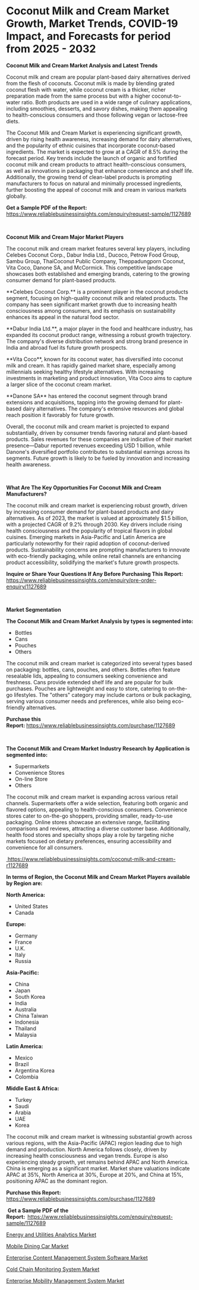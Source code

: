 <p><h1>Coconut Milk and Cream Market Growth, Market Trends, COVID-19 Impact, and Forecasts for period from 2025 - 2032</h1></p><p><strong>Coconut Milk and Cream Market Analysis and Latest Trends</strong></p>
<p><p>Coconut milk and cream are popular plant-based dairy alternatives derived from the flesh of coconuts. Coconut milk is made by blending grated coconut flesh with water, while coconut cream is a thicker, richer preparation made from the same process but with a higher coconut-to-water ratio. Both products are used in a wide range of culinary applications, including smoothies, desserts, and savory dishes, making them appealing to health-conscious consumers and those following vegan or lactose-free diets.</p><p>The Coconut Milk and Cream Market is experiencing significant growth, driven by rising health awareness, increasing demand for dairy alternatives, and the popularity of ethnic cuisines that incorporate coconut-based ingredients. The market is expected to grow at a CAGR of 8.5% during the forecast period. Key trends include the launch of organic and fortified coconut milk and cream products to attract health-conscious consumers, as well as innovations in packaging that enhance convenience and shelf life. Additionally, the growing trend of clean-label products is prompting manufacturers to focus on natural and minimally processed ingredients, further boosting the appeal of coconut milk and cream in various markets globally.</p></p>
<p><strong>Get a Sample PDF of the Report:&nbsp;</strong> <a href="https://www.reliablebusinessinsights.com/enquiry/request-sample/1127689?utm_campaign=1121&utm_medium=2&utm_source=Github&utm_content=ia&utm_term=06032025&utm_id=coconut-milk-and-cream">https://www.reliablebusinessinsights.com/enquiry/request-sample/1127689</a></p>
<p>&nbsp;</p>
<p><strong>Coconut Milk and Cream Major Market Players</strong></p>
<p><p>The coconut milk and cream market features several key players, including Celebes Coconut Corp., Dabur India Ltd., Ducoco, Petrow Food Group, Sambu Group, ThaiCoconut Public Company, Theppadungporn Coconut, Vita Coco, Danone SA, and McCormick. This competitive landscape showcases both established and emerging brands, catering to the growing consumer demand for plant-based products.</p><p>**Celebes Coconut Corp.** is a prominent player in the coconut products segment, focusing on high-quality coconut milk and related products. The company has seen significant market growth due to increasing health consciousness among consumers, and its emphasis on sustainability enhances its appeal in the natural food sector.</p><p>**Dabur India Ltd.**, a major player in the food and healthcare industry, has expanded its coconut product range, witnessing a robust growth trajectory. The company's diverse distribution network and strong brand presence in India and abroad fuel its future growth prospects.</p><p>**Vita Coco**, known for its coconut water, has diversified into coconut milk and cream. It has rapidly gained market share, especially among millennials seeking healthy lifestyle alternatives. With increasing investments in marketing and product innovation, Vita Coco aims to capture a larger slice of the coconut cream market.</p><p>**Danone SA** has entered the coconut segment through brand extensions and acquisitions, tapping into the growing demand for plant-based dairy alternatives. The company's extensive resources and global reach position it favorably for future growth.</p><p>Overall, the coconut milk and cream market is projected to expand substantially, driven by consumer trends favoring natural and plant-based products. Sales revenues for these companies are indicative of their market presence—Dabur reported revenues exceeding USD 1 billion, while Danone's diversified portfolio contributes to substantial earnings across its segments. Future growth is likely to be fueled by innovation and increasing health awareness.</p></p>
<p>&nbsp;</p>
<p><strong>What Are The Key Opportunities For Coconut Milk and Cream Manufacturers?</strong></p>
<p><p>The coconut milk and cream market is experiencing robust growth, driven by increasing consumer demand for plant-based products and dairy alternatives. As of 2023, the market is valued at approximately $1.5 billion, with a projected CAGR of 9.2% through 2030. Key drivers include rising health consciousness and the popularity of tropical flavors in global cuisines. Emerging markets in Asia-Pacific and Latin America are particularly noteworthy for their rapid adoption of coconut-derived products. Sustainability concerns are prompting manufacturers to innovate with eco-friendly packaging, while online retail channels are enhancing product accessibility, solidifying the market's future growth prospects.</p></p>
<p><strong>Inquire or Share Your Questions If Any Before Purchasing This Report:</strong> <a href="https://www.reliablebusinessinsights.com/enquiry/pre-order-enquiry/1127689?utm_campaign=1121&utm_medium=2&utm_source=Github&utm_content=ia&utm_term=06032025&utm_id=coconut-milk-and-cream">https://www.reliablebusinessinsights.com/enquiry/pre-order-enquiry/1127689</a></p>
<p>&nbsp;</p>
<p><strong>Market Segmentation</strong></p>
<p><strong>The Coconut Milk and Cream Market Analysis by types is segmented into:</strong></p>
<p><ul><li>Bottles</li><li>Cans</li><li>Pouches</li><li>Others</li></ul></p>
<p><p>The coconut milk and cream market is categorized into several types based on packaging: bottles, cans, pouches, and others. Bottles often feature resealable lids, appealing to consumers seeking convenience and freshness. Cans provide extended shelf life and are popular for bulk purchases. Pouches are lightweight and easy to store, catering to on-the-go lifestyles. The "others" category may include cartons or bulk packaging, serving various consumer needs and preferences, while also being eco-friendly alternatives.</p></p>
<p><strong>Purchase this Report:&nbsp;</strong><a href="https://www.reliablebusinessinsights.com/purchase/1127689?utm_campaign=1121&utm_medium=2&utm_source=Github&utm_content=ia&utm_term=06032025&utm_id=coconut-milk-and-cream">https://www.reliablebusinessinsights.com/purchase/1127689</a></p>
<p>&nbsp;</p>
<p><strong>The Coconut Milk and Cream Market Industry Research by Application is segmented into:</strong></p>
<p><ul><li>Supermarkets</li><li>Convenience Stores</li><li>On-line Store</li><li>Others</li></ul></p>
<p><p>The coconut milk and cream market is expanding across various retail channels. Supermarkets offer a wide selection, featuring both organic and flavored options, appealing to health-conscious consumers. Convenience stores cater to on-the-go shoppers, providing smaller, ready-to-use packaging. Online stores showcase an extensive range, facilitating comparisons and reviews, attracting a diverse customer base. Additionally, health food stores and specialty shops play a role by targeting niche markets focused on dietary preferences, ensuring accessibility and convenience for all consumers.</p></p>
<p><a href="https://www.reliablebusinessinsights.com/coconut-milk-and-cream-r1127689?utm_campaign=1121&utm_medium=2&utm_source=Github&utm_content=ia&utm_term=06032025&utm_id=coconut-milk-and-cream">&nbsp;https://www.reliablebusinessinsights.com/coconut-milk-and-cream-r1127689</a></p>
<p><strong>In terms of Region, the Coconut Milk and Cream Market Players available by Region are:</strong></p>
<p>
    <p> <strong> North America: </strong>
        <ul>
            <li>United States</li>
            <li>Canada</li>
        </ul>
        </p> 
    <p> <strong> Europe: </strong>
        <ul>
            <li>Germany</li>
            <li>France</li>
            <li>U.K.</li>
            <li>Italy</li>
            <li>Russia</li>
        </ul>
        </p> 
    <p> <strong> Asia-Pacific: </strong>
        <ul>
            <li>China</li>
            <li>Japan</li>
            <li>South Korea</li>
            <li>India</li>
            <li>Australia</li>
            <li>China Taiwan</li>
            <li>Indonesia</li>
            <li>Thailand</li>
            <li>Malaysia</li>
        </ul>
        </p> 
    <p> <strong> Latin America: </strong>
        <ul>
            <li>Mexico</li>
            <li>Brazil</li>
            <li>Argentina Korea</li>
            <li>Colombia</li>
        </ul>
        </p> 
    <p> <strong> Middle East & Africa: </strong>
        <ul>
            <li>Turkey</li>
            <li>Saudi</li>
            <li>Arabia</li>
            <li>UAE</li>
            <li>Korea</li>
        </ul>
    </p>
    </p>
<p><p>The coconut milk and cream market is witnessing substantial growth across various regions, with the Asia-Pacific (APAC) region leading due to high demand and production. North America follows closely, driven by increasing health consciousness and vegan trends. Europe is also experiencing steady growth, yet remains behind APAC and North America. China is emerging as a significant market. Market share valuations indicate APAC at 35%, North America at 30%, Europe at 20%, and China at 15%, positioning APAC as the dominant region.</p></p>
<p><strong>Purchase this Report: </strong><a href="https://www.reliablebusinessinsights.com/purchase/1127689?utm_campaign=1121&utm_medium=2&utm_source=Github&utm_content=ia&utm_term=06032025&utm_id=coconut-milk-and-cream">https://www.reliablebusinessinsights.com/purchase/1127689</a></p>
<p>&nbsp;<strong>Get a Sample PDF of the Report:&nbsp;&nbsp;</strong><a href="https://www.reliablebusinessinsights.com/enquiry/request-sample/1127689?utm_campaign=1121&utm_medium=2&utm_source=Github&utm_content=ia&utm_term=06032025&utm_id=coconut-milk-and-cream">https://www.reliablebusinessinsights.com/enquiry/request-sample/1127689</a></p>
<p><strong></strong></p>
<p><p><a href="https://github.com/avikalitesjj/Market-Research-Report-List-1/blob/main/energy-and-utilities-analytics-market.md?utm_campaign=1121&utm_medium=2&utm_source=Github&utm_content=ia&utm_term=06032025&utm_id=coconut-milk-and-cream">Energy and Utilities Analytics Market</a></p><p><a href="https://github.com/ioniafidian4/Market-Research-Report-List-1/blob/main/mobile-dining-car-market.md?utm_campaign=1121&utm_medium=2&utm_source=Github&utm_content=ia&utm_term=06032025&utm_id=coconut-milk-and-cream">Mobile Dining Car Market</a></p><p><a href="https://github.com/ceneabiruk11/Market-Research-Report-List-1/blob/main/enterprise-content-management-system-software-market.md?utm_campaign=1121&utm_medium=2&utm_source=Github&utm_content=ia&utm_term=06032025&utm_id=coconut-milk-and-cream">Enterprise Content Management System Software Market</a></p><p><a href="https://github.com/amramcocosxa/Market-Research-Report-List-1/blob/main/cold-chain-monitoring-system-market.md?utm_campaign=1121&utm_medium=2&utm_source=Github&utm_content=ia&utm_term=06032025&utm_id=coconut-milk-and-cream">Cold Chain Monitoring System Market</a></p><p><a href="https://github.com/nkomdaumis16/Market-Research-Report-List-1/blob/main/enterprise-mobility-management-system-market.md?utm_campaign=1121&utm_medium=2&utm_source=Github&utm_content=ia&utm_term=06032025&utm_id=coconut-milk-and-cream">Enterprise Mobility Management System Market</a></p></p>